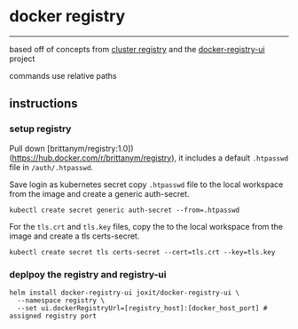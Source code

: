 # docker registry
---
based off of concepts from [cluster registry](https://medium.com/swlh/deploy-your-private-docker-registry-as-a-pod-in-kubernetes-f6a489bf0180) and the [docker-registry-ui](https://github.com/Joxit/docker-registry-ui) project

commands use relative paths

## instructions
### setup registry
Pull down [brittanym/registry:1.0])(https://hub.docker.com/r/brittanym/registry), it includes a default `.htpasswd` file in `/auth/.htpasswd`.

Save login as kubernetes secret copy `.htpasswd` file to the local workspace from the image and create a generic auth-secret.

```kubectl create secret generic auth-secret --from=.htpasswd```

For the `tls.crt` and `tls.key` files, copy the to the local workspace from the image and create a tls certs-secret.

```kubectl create secret tls certs-secret --cert=tls.crt --key=tls.key```

### deplpoy the registry and registry-ui
```
helm install docker-registry-ui joxit/docker-registry-ui \
  --namespace registry \
  --set ui.dockerRegistryUrl=[registry_host]:[docker_host_port] # assigned registry port
```
